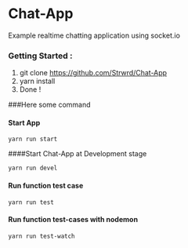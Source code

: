 # Chat-App
Example realtime chatting application using socket.io

### Getting Started : 
1. git clone https://github.com/Strwrd/Chat-App
2. yarn install
3. Done !

###Here some command 
#### Start App
````
yarn run start
````

####Start Chat-App at Development stage
````
yarn run devel
````

#### Run function test case
```` 
yarn run test
````

#### Run function test-cases with nodemon
````
yarn run test-watch
````



